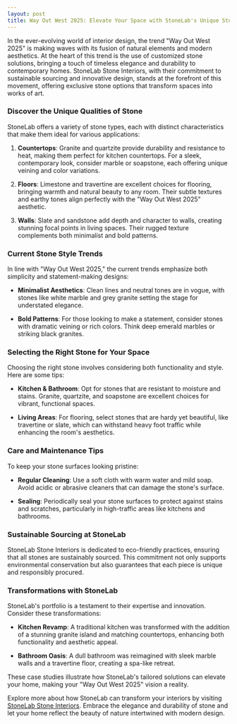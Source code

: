 ```yaml
---
layout: post
title: Way Out West 2025: Elevate Your Space with StoneLab's Unique Stone Interiors
---
```



In the ever-evolving world of interior design, the trend "Way Out West 2025" is making waves with its fusion of natural elements and modern aesthetics. At the heart of this trend is the use of customized stone solutions, bringing a touch of timeless elegance and durability to contemporary homes. StoneLab Stone Interiors, with their commitment to sustainable sourcing and innovative design, stands at the forefront of this movement, offering exclusive stone options that transform spaces into works of art.

### Discover the Unique Qualities of Stone

StoneLab offers a variety of stone types, each with distinct characteristics that make them ideal for various applications:

1. **Countertops**: Granite and quartzite provide durability and resistance to heat, making them perfect for kitchen countertops. For a sleek, contemporary look, consider marble or soapstone, each offering unique veining and color variations.

2. **Floors**: Limestone and travertine are excellent choices for flooring, bringing warmth and natural beauty to any room. Their subtle textures and earthy tones align perfectly with the "Way Out West 2025" aesthetic.

3. **Walls**: Slate and sandstone add depth and character to walls, creating stunning focal points in living spaces. Their rugged texture complements both minimalist and bold patterns.

### Current Stone Style Trends

In line with "Way Out West 2025," the current trends emphasize both simplicity and statement-making designs:

- **Minimalist Aesthetics**: Clean lines and neutral tones are in vogue, with stones like white marble and grey granite setting the stage for understated elegance.

- **Bold Patterns**: For those looking to make a statement, consider stones with dramatic veining or rich colors. Think deep emerald marbles or striking black granites.

### Selecting the Right Stone for Your Space

Choosing the right stone involves considering both functionality and style. Here are some tips:

- **Kitchen & Bathroom**: Opt for stones that are resistant to moisture and stains. Granite, quartzite, and soapstone are excellent choices for vibrant, functional spaces.

- **Living Areas**: For flooring, select stones that are hardy yet beautiful, like travertine or slate, which can withstand heavy foot traffic while enhancing the room's aesthetics.

### Care and Maintenance Tips

To keep your stone surfaces looking pristine:

- **Regular Cleaning**: Use a soft cloth with warm water and mild soap. Avoid acidic or abrasive cleaners that can damage the stone's surface.

- **Sealing**: Periodically seal your stone surfaces to protect against stains and scratches, particularly in high-traffic areas like kitchens and bathrooms.

### Sustainable Sourcing at StoneLab

StoneLab Stone Interiors is dedicated to eco-friendly practices, ensuring that all stones are sustainably sourced. This commitment not only supports environmental conservation but also guarantees that each piece is unique and responsibly procured.

### Transformations with StoneLab

StoneLab's portfolio is a testament to their expertise and innovation. Consider these transformations:

- **Kitchen Revamp**: A traditional kitchen was transformed with the addition of a stunning granite island and matching countertops, enhancing both functionality and aesthetic appeal.

- **Bathroom Oasis**: A dull bathroom was reimagined with sleek marble walls and a travertine floor, creating a spa-like retreat.

These case studies illustrate how StoneLab's tailored solutions can elevate your home, making your "Way Out West 2025" vision a reality.

Explore more about how StoneLab can transform your interiors by visiting [StoneLab Stone Interiors](https://stonelab.se). Embrace the elegance and durability of stone and let your home reflect the beauty of nature intertwined with modern design.